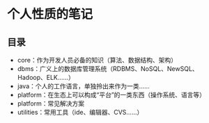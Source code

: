 # 个人性质的笔记

## 目录

- core：作为开发人员必备的知识（算法、数据结构、架构）
- dbms：广义上的数据库管理系统（RDBMS、NoSQL、NewSQL、Hadoop、ELK……）
- java：个人的工作语言，单独拎出来作为一类……
- platform：在生态上可以构成“平台”的一类东西（操作系统、语言等）
- platform：常见解决方案
- utilities：常用工具（ide、编辑器、CVS……）
